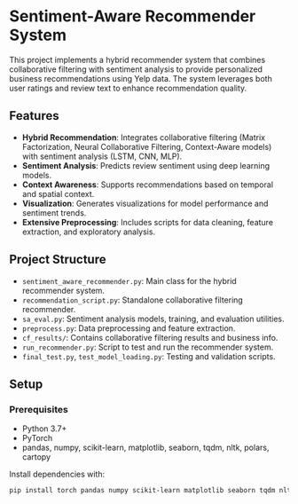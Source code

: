 # Sentiment-Aware Recommender System

This project implements a hybrid recommender system that combines collaborative filtering with sentiment analysis to provide personalized business recommendations using Yelp data. The system leverages both user ratings and review text to enhance recommendation quality.

## Features

- **Hybrid Recommendation**: Integrates collaborative filtering (Matrix Factorization, Neural Collaborative Filtering, Context-Aware models) with sentiment analysis (LSTM, CNN, MLP).
- **Sentiment Analysis**: Predicts review sentiment using deep learning models.
- **Context Awareness**: Supports recommendations based on temporal and spatial context.
- **Visualization**: Generates visualizations for model performance and sentiment trends.
- **Extensive Preprocessing**: Includes scripts for data cleaning, feature extraction, and exploratory analysis.

## Project Structure

- `sentiment_aware_recommender.py`: Main class for the hybrid recommender system.
- `recommendation_script.py`: Standalone collaborative filtering recommender.
- `sa_eval.py`: Sentiment analysis models, training, and evaluation utilities.
- `preprocess.py`: Data preprocessing and feature extraction.
- `cf_results/`: Contains collaborative filtering results and business info.
- `run_recommender.py`: Script to test and run the recommender system.
- `final_test.py`, `test_model_loading.py`: Testing and validation scripts.

## Setup

### Prerequisites

- Python 3.7+
- PyTorch
- pandas, numpy, scikit-learn, matplotlib, seaborn, tqdm, nltk, polars, cartopy

Install dependencies with:

```bash
pip install torch pandas numpy scikit-learn matplotlib seaborn tqdm nltk polars cartopy